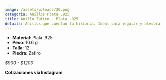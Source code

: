 ```yaml
---
image: /assets/uploads/20.png
categoria: Anillos Plata .925
title: Anillo Zafiro - Plata .925
details: Anillos que cuentan tu historia. Ideal para regalar y atesorar.
---
```

* **Material**: Plata .925
* **Peso**: 10.6 g
* **T﻿alla**: 12
* **P﻿iedra**: Zafiro

*$900 - $1200*

**Cotizaciones vía Instagram**
